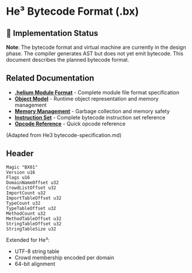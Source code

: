 # He³ Bytecode Format (.bx)

## 🚀 Implementation Status

**Note**: The bytecode format and virtual machine are currently in the design phase. The compiler generates AST but does not yet emit bytecode. This document describes the planned bytecode format.

## Related Documentation

- **[.helium Module Format](helium-module-format.md)** - Complete module file format specification
- **[Object Model](../vm/object-model.md)** - Runtime object representation and memory management
- **[Memory Management](../vm/memory-management.md)** - Garbage collection and memory safety
- **[Instruction Set](instruction-set.md)** - Complete bytecode instruction set reference
- **[Opcode Reference](opcodes.md)** - Quick opcode reference

(Adapted from He3 bytecode-specification.md)

## Header
```
Magic "BX01"
Version u16
Flags u16
DomainNameOffset u32
CrowdListOffset u32
ImportCount u32
ImportTableOffset u32
TypeCount u32
TypeTableOffset u32
MethodCount u32
MethodTableOffset u32
StringTableOffset u32
StringTableSize u32
```
Extended for He³:
- UTF-8 string table
- Crowd membership encoded per domain
- 64-bit alignment
